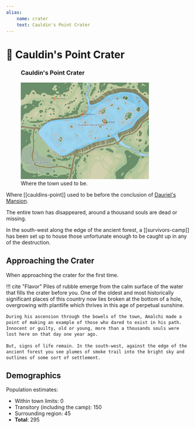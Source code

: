 ```yaml
---
alias:
    name: crater
    text: Cauldin's Point Crater
---
```

# 🔐 Cauldin's Point Crater

<figure class="infobox right">
  <h3>Cauldin's Point Crater</h3>
  <a href="/assets/images/cauldins-point-crater-full.png">
    <img src="/assets/images/cauldins-point-crater-tiny.png" />
  </a>
  <figcaption>
    Where the town used to be.
  </figcaption>
</figure>

Where [[cauldins-point]] used to be before the conclusion of [Dauriel's Mansion](../../dauriels-mansion/index.md).

The entire town has disappeared, around a thousand souls are dead or missing.

In the south-west along the edge of the ancient forest, a [[survivors-camp]] has been set up to house those unfortunate enough to be caught up in any of the destruction.

## Approaching the Crater

When approaching the crater for the first time.

!!! cite "Flavor"
    Piles of rubble emerge from the calm surface of the water that fills the crater before you. One of the oldest and most historically significant places of this country now lies broken at the bottom of a hole, overgrowing with plantlife which thrives in this age of perpetual sunshine.

    During his ascension through the bowels of the town, Amalchi made a point of making an example of those who dared to exist in his path. Innocent or guilty, old or young, more than a thousands souls were lost here on that day one year ago.

    But, signs of life remain. In the south-west, against the edge of the ancient forest you see plumes of smoke trail into the bright sky and outlines of some sort of settlement.

## Demographics

Population estimates:

- Within town limits: 0
- Transitory (including the camp): 150
- Surrounding region: 45
- **Total**: 295
